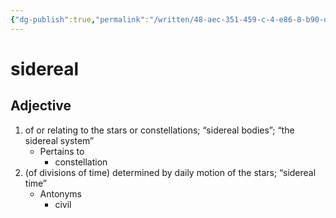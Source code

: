 ```yaml
---
{"dg-publish":true,"permalink":"/written/48-aec-351-459-c-4-e86-8-b90-d61-d3-c5-c7399/","dgHomeLink":true,"dgPassFrontmatter":false}
---
```


# sidereal


## Adjective

1. of or relating to the stars or constellations; “sidereal bodies”; “the sidereal system”
	- Pertains to
		- constellation
2. (of divisions of time) determined by daily motion of the stars; “sidereal time”
	- Antonyms
		- civil

